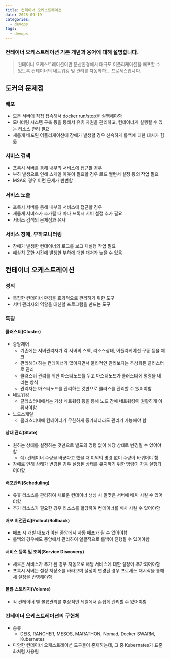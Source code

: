 ```yaml
---
title: 컨테이너 오케스트레이션
date: 2025-09-19
categories:
  - devops
tags:
  - devops
---
```

### 컨테이너 오케스트레이션 기본 개념과 용어에 대해 설명합니다.
> 컨테이너 오케스트레이션이란 분산환경에서 대규모 어플리케이션을 배포할 수 있도록 컨테이너의 네트워킹 및 관리를 자동화하는 프로세스입니다.

<!-- more -->


## 도커의 문제점
### 배포
- 모든 서버에 직접 접속해서 docker run/stop을 실행해야함
- 모니터링 시스템 구축 등을 통해서 유휴 자원을 관리하고, 컨테이너가 실행될 수 있는 리소스 관리 필요
- 새롭게 배포된 어플리케이션에 장애가 발생할 경우 신속하게 롤백에 대한 대처가 힘듦
### 서비스 검색
- 프록시 서버를 통해 내부의 서비스에 접근할 경우
- 부하 발생으로 인해 스케일 아웃이 필요할 경우 로드 밸런서 설정 등의 작업 필요
- MSA의 경우 이런 문제가 빈번함
### 서비스 노출
- 프록시 서버를 통해 내부의 서비스에 접근할 경우
- 새롭게 서비스가 추가될 때 마다 프록시 서버 설정 추가 필요
- 서비스 검색의 문제점과 유사
### 서비스 장애, 부하모니터링
- 장애가 발생한 컨테이너의 로그를 보고 재실행 작업 필요
- 예상치 못한 시간에 발생한 부하에 대한 대처가 늦을 수 있음
## 컨테이너 오케스트레이션
### 정의
- 복잡한 컨테이너 환경을 효과적으로 관리하기 위한 도구
- 서버 관리자의 역할을 대신할 프로그램을 만드는 도구
### 특징
#### 클러스터(Cluster)
- 중앙제어
    - 기존에는 서버관리자가 각 서버의 스펙, 리소스상태, 어플리케이션 구동 등을 체크
    - 관리해야 하는 컨테이너가 많아지면서 물리적인 관리보다는 추상화된 클러스터로 관리
    - 클러스터 관리를 위한 마스터노드를 두고 마스터노드가 클러스터에 명령을 내리는 방식
    - 관리자는 마스터노드를 관리하는 것만으로 클러스를 관리할 수 있어야함
- 네트워킹
    - 클러스터내에서는 가상 네트워킹 등을 통해 노드 간에 네트워킹이 원활하게 이뤄져야함
- 노드스케일
    - 클러스터내에 컨테이너가 무한하게 증가되더라도 관리가 가능해야 함
#### 상태 관리(State)
- 원하는 상태를 설정하는 것만으로 별도의 명령 없이 해당 상태로 변경될 수 있어야함
    - 예) 컨테이너 수량을 바꾼다고 했을 때 이외의 명령 없이 수량이 바뀌어야 함
- 장애로 인해 상태가 변경된 경우 설정된 상태를 유지하기 위한 명령이 자동 실행되어야함
#### 배포관리(Scheduling)
- 유휴 리소스를 관리하여 새로운 컨테이너 생성 시 알맞은 서버에 배치 시킬 수 있어야함
- 추가 리소스가 필요한 경우 리소스를 할당하여 컨테이너를 배치 시킬 수 있어야함
#### 배포 버전관리(Rollout/Rollback)
- 배포 시 개별 배포가 아닌 중앙에서 자동 배포가 될 수 있어야함
- 롤백의 경우에도 중앙에서 관리하여 일괄적으로 롤백이 진행될 수 있어야함
#### 서비스 등록 및 조회(Service Discovery)
- 새로운 서비스가 추가 된 경우 자동으로 해당 서비스에 대한 설정이 추가되어야함
- 프록시 서버는 설정 저장소를 바라보며 설정이 변경된 경우 프로세스 재시작을 통해 새 설정을 반영해야함
#### 볼륨 스토리지(Volume)
- 각 컨테이너 별 볼륨관리를 추상적인 레벨에서 손쉽게 관리할 수 있어야함
### 컨테이너 오케스트레이션의 구현체
- 종류
  - DEIS, RANCHER, MESOS, MARATHON, Nomad, Docker SWARM, Kubernetes
- 다양한 컨테이너 오케스트레이션 도구들이 존재하는데, 그 중 Kubernates가 표준화처럼 사용됨
